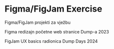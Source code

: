 # Figma/FigJam Exercise
Figma/FigJam projekti za vježbu

Figma redizajn početne web stranice Dump-a 2023

FigJam UX basics radionica Dump Days 2024


